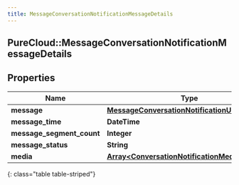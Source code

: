 ```yaml
---
title: MessageConversationNotificationMessageDetails
---
```

## PureCloud::MessageConversationNotificationMessageDetails

## Properties

|Name | Type | Description | Notes|
|------------ | ------------- | ------------- | -------------|
| **message** | [**MessageConversationNotificationUriReference**](MessageConversationNotificationUriReference.html) |  | [optional] |
| **message_time** | **DateTime** |  | [optional] |
| **message_segment_count** | **Integer** |  | [optional] |
| **message_status** | **String** |  | [optional] |
| **media** | [**Array&lt;ConversationNotificationMedia&gt;**](ConversationNotificationMedia.html) |  | [optional] |
{: class="table table-striped"}



